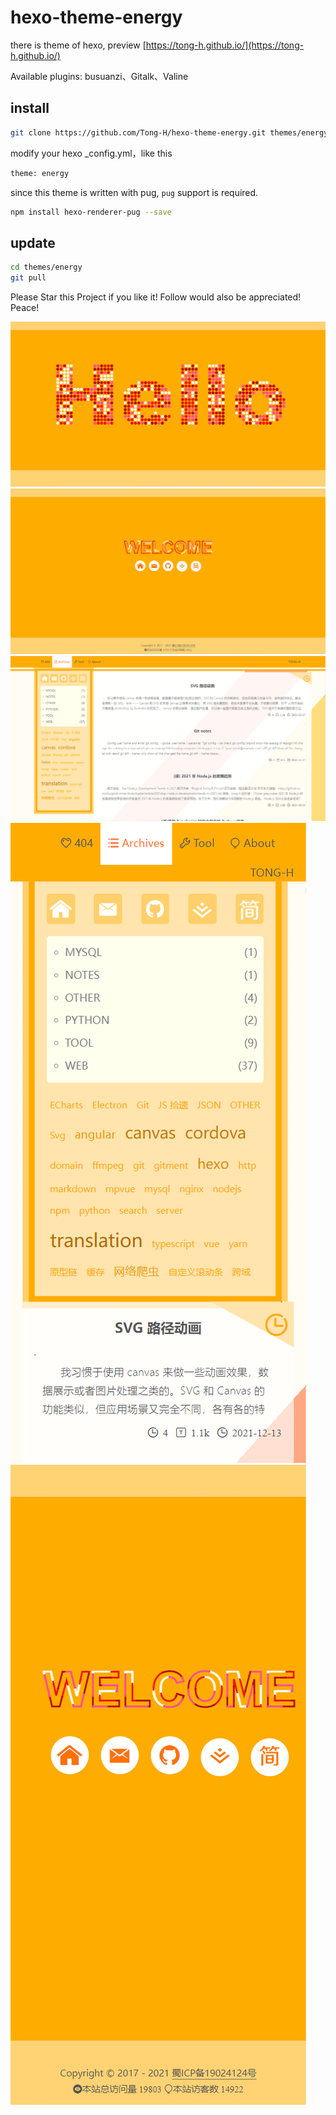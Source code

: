 # hexo-theme-energy

there is theme of hexo, preview [https://tong-h.github.io/](https://tong-h.github.io/)

Available plugins: busuanzi、Gitalk、Valine

## install

```bash
git clone https://github.com/Tong-H/hexo-theme-energy.git themes/energy
```
modify your hexo _config.yml，like this
```xml
theme: energy
```
since this theme is written with pug, `pug` support is required.
```bash
npm install hexo-renderer-pug --save
```
## update

```bash
cd themes/energy
git pull
```
Please Star this Project if you like it! Follow would also be appreciated! Peace!

![photo](./screenshots/example(4).png)
![photo](./screenshots/example(2).png)
![photo](./screenshots/example(3).png)
![photo](./screenshots/example(1).png)
![photo](./screenshots/example(5).png)

